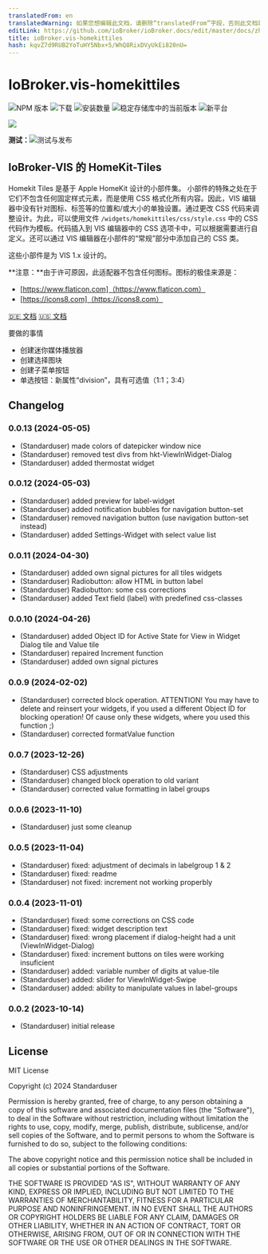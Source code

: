 ```yaml
---
translatedFrom: en
translatedWarning: 如果您想编辑此文档，请删除“translatedFrom”字段，否则此文档将再次自动翻译
editLink: https://github.com/ioBroker/ioBroker.docs/edit/master/docs/zh-cn/adapterref/iobroker.vis-homekittiles/README.md
title: ioBroker.vis-homekittiles
hash: kqvZ7d9RUB2YoTuHY5Nbx+5/WhQ8RixDVyUkEi820nU=
---
```

# IoBroker.vis-homekittiles

![NPM 版本](https://img.shields.io/npm/v/iobroker.vis-homekittiles.svg)
![下载](https://img.shields.io/npm/dm/iobroker.vis-homekittiles.svg)
![安装数量](https://iobroker.live/badges/vis-homekittiles-installed.svg)
![稳定存储库中的当前版本](https://iobroker.live/badges/vis-homekittiles-stable.svg)
![新平台](https://nodei.co/npm/iobroker.vis-homekittiles.png?downloads=true)

<img src="doc/img/title-pic_hkt-on-ipad.png" />

**测试：**![测试与发布](https://github.com/Standarduser/ioBroker.vis-homekittiles/workflows/Test%20and%20Release/badge.svg)

## IoBroker-VIS 的 HomeKit-Tiles
Homekit Tiles 是基于 Apple HomeKit 设计的小部件集。
小部件的特殊之处在于它们不包含任何固定样式元素，而是使用 CSS 格式化所有内容。因此，VIS 编辑器中没有针对图标、标签等的位置和/或大小的单独设置。通过更改 CSS 代码来调整设计。为此，可以使用文件 `/widgets/homekittiles/css/style.css` 中的 CSS 代码作为模板。代码插入到 VIS 编辑器中的 CSS 选项卡中，可以根据需要进行自定义。还可以通过 VIS 编辑器在小部件的“常规”部分中添加自己的 CSS 类。

这些小部件是为 VIS 1.x 设计的。

**注意：**由于许可原因，此适配器不包含任何图标。图标的极佳来源是：

* [https://www.flaticon.com]（https://www.flaticon.com）
* [https://icons8.com]（https://icons8.com）

[🇩🇪 文档](doc/homekittiles-de.md) [🇺🇸 文档](doc/homekittiles-en.md)

要做的事情
* 创建迷你媒体播放器
* 创建选择图块
* 创建子菜单按钮
* 单选按钮：新属性“division”，具有可选值（1:1；3:4）

## Changelog
<!--
    Placeholder for the next version (at the beginning of the line):
    ### **WORK IN PROGRESS**
-->
### 0.0.13 (2024-05-05)

* (Standarduser) made colors of datepicker window nice
* (Standarduser) removed test divs from hkt-ViewInWidget-Dialog
* (Standarduser) added thermostat widget

### 0.0.12 (2024-05-03)

* (Standarduser) added preview for label-widget
* (Standarduser) added notification bubbles for navigation button-set
* (Standarduser) removed navigation button (use navigation button-set instead)
* (Standarduser) added Settings-Widget with select value list

### 0.0.11 (2024-04-30)

* (Standarduser) added own signal pictures for all tiles widgets
* (Standarduser) Radiobutton: allow HTML in button label
* (Standarduser) Radiobutton: some css corrections
* (Standarduser) added Text field (label) with predefined css-classes

### 0.0.10 (2024-04-26)

* (Standarduser) added Object ID for Active State for View in Widget Dialog tile and Value tile
* (Standarduser) repaired Increment function
* (Standarduser) added own signal pictures

### 0.0.9 (2024-02-02)

* (Standarduser) corrected block operation. ATTENTION! You may have to delete and reinsert your widgets, if you used a different Object ID for blocking operation! Of cause only these widgets, where you used this function ;)
* (Standarduser) corrected formatValue function

### 0.0.7 (2023-12-26)

* (Standarduser) CSS adjustments
* (Standarduser) changed block operation to old variant
* (Standarduser) corrected value formatting in label groups

### 0.0.6 (2023-11-10)

* (Standarduser) just some cleanup

### 0.0.5 (2023-11-04)

* (Standarduser) fixed: adjustment of decimals in labelgroup 1 & 2
* (Standarduser) fixed: readme
* (Standarduser) not fixed: increment not working properbly

### 0.0.4 (2023-11-01)

* (Standarduser) fixed: some corrections on CSS code
* (Standarduser) fixed: widget description text
* (Standarduser) fixed: wrong placement if dialog-height had a unit (ViewInWidget-Dialog)
* (Standarduser) fixed: increment buttons on tiles were working insuficient
* (Standarduser) added: variable number of digits at value-tile
* (Standarduser) added: slider for ViewInWidget-Swipe
* (Standarduser) added: ability to manipulate values in label-groups

### 0.0.2 (2023-10-14)

* (Standarduser) initial release

## License

MIT License

Copyright (c) 2024 Standarduser

Permission is hereby granted, free of charge, to any person obtaining a copy
of this software and associated documentation files (the "Software"), to deal
in the Software without restriction, including without limitation the rights
to use, copy, modify, merge, publish, distribute, sublicense, and/or sell
copies of the Software, and to permit persons to whom the Software is
furnished to do so, subject to the following conditions:

The above copyright notice and this permission notice shall be included in all
copies or substantial portions of the Software.

THE SOFTWARE IS PROVIDED "AS IS", WITHOUT WARRANTY OF ANY KIND, EXPRESS OR
IMPLIED, INCLUDING BUT NOT LIMITED TO THE WARRANTIES OF MERCHANTABILITY,
FITNESS FOR A PARTICULAR PURPOSE AND NONINFRINGEMENT. IN NO EVENT SHALL THE
AUTHORS OR COPYRIGHT HOLDERS BE LIABLE FOR ANY CLAIM, DAMAGES OR OTHER
LIABILITY, WHETHER IN AN ACTION OF CONTRACT, TORT OR OTHERWISE, ARISING FROM,
OUT OF OR IN CONNECTION WITH THE SOFTWARE OR THE USE OR OTHER DEALINGS IN THE
SOFTWARE.